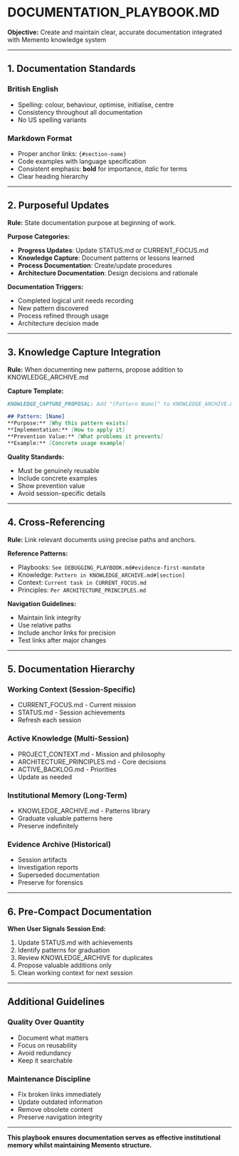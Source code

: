 # DOCUMENTATION_PLAYBOOK.MD

**Objective:** Create and maintain clear, accurate documentation integrated with Memento knowledge system

---

## 1. Documentation Standards

### British English
- Spelling: colour, behaviour, optimise, initialise, centre
- Consistency throughout all documentation
- No US spelling variants

### Markdown Format
- Proper anchor links: `{#section-name}`
- Code examples with language specification
- Consistent emphasis: **bold** for importance, *italic* for terms
- Clear heading hierarchy

---

## 2. Purposeful Updates

**Rule:** State documentation purpose at beginning of work.

**Purpose Categories:**
- **Progress Updates**: Update STATUS.md or CURRENT_FOCUS.md
- **Knowledge Capture**: Document patterns or lessons learned
- **Process Documentation**: Create/update procedures
- **Architecture Documentation**: Design decisions and rationale

**Documentation Triggers:**
- Completed logical unit needs recording
- New pattern discovered
- Process refined through usage
- Architecture decision made

---

## 3. Knowledge Capture Integration

**Rule:** When documenting new patterns, propose addition to KNOWLEDGE_ARCHIVE.md

**Capture Template:**
```markdown
KNOWLEDGE_CAPTURE_PROPOSAL: Add "[Pattern Name]" to KNOWLEDGE_ARCHIVE.md#[section]

## Pattern: [Name]
**Purpose:** [Why this pattern exists]
**Implementation:** [How to apply it]
**Prevention Value:** [What problems it prevents]
**Example:** [Concrete usage example]
```

**Quality Standards:**
- Must be genuinely reusable
- Include concrete examples
- Show prevention value
- Avoid session-specific details

---

## 4. Cross-Referencing

**Rule:** Link relevant documents using precise paths and anchors.

**Reference Patterns:**
- Playbooks: `See DEBUGGING_PLAYBOOK.md#evidence-first-mandate`
- Knowledge: `Pattern in KNOWLEDGE_ARCHIVE.md#[section]`
- Context: `Current task in CURRENT_FOCUS.md`
- Principles: `Per ARCHITECTURE_PRINCIPLES.md`

**Navigation Guidelines:**
- Maintain link integrity
- Use relative paths
- Include anchor links for precision
- Test links after major changes

---

## 5. Documentation Hierarchy

### Working Context (Session-Specific)
- CURRENT_FOCUS.md - Current mission
- STATUS.md - Session achievements
- Refresh each session

### Active Knowledge (Multi-Session)
- PROJECT_CONTEXT.md - Mission and philosophy
- ARCHITECTURE_PRINCIPLES.md - Core decisions
- ACTIVE_BACKLOG.md - Priorities
- Update as needed

### Institutional Memory (Long-Term)
- KNOWLEDGE_ARCHIVE.md - Patterns library
- Graduate valuable patterns here
- Preserve indefinitely

### Evidence Archive (Historical)
- Session artifacts
- Investigation reports
- Superseded documentation
- Preserve for forensics

---

## 6. Pre-Compact Documentation

**When User Signals Session End:**
1. Update STATUS.md with achievements
2. Identify patterns for graduation
3. Review KNOWLEDGE_ARCHIVE for duplicates
4. Propose valuable additions only
5. Clean working context for next session

---

## Additional Guidelines

### Quality Over Quantity
- Document what matters
- Focus on reusability
- Avoid redundancy
- Keep it searchable

### Maintenance Discipline
- Fix broken links immediately
- Update outdated information
- Remove obsolete content
- Preserve navigation integrity

---

**This playbook ensures documentation serves as effective institutional memory whilst maintaining Memento structure.**